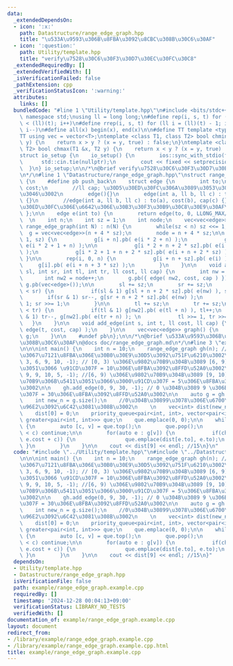 ```yaml
---
data:
  _extendedDependsOn:
  - icon: ':x:'
    path: Datastructure/range_edge_graph.hpp
    title: "\u533A\u9593\u306B\u8FBA\u3092\u8CBC\u308B\u30C6\u30AF"
  - icon: ':question:'
    path: Utility/template.hpp
    title: "verify\u7528\u30C6\u30F3\u30D7\u30EC\u30FC\u30C8"
  _extendedRequiredBy: []
  _extendedVerifiedWith: []
  _isVerificationFailed: false
  _pathExtension: cpp
  _verificationStatusIcon: ':warning:'
  attributes:
    links: []
  bundledCode: "#line 1 \"Utility/template.hpp\"\n#include <bits/stdc++.h>\nusing\
    \ namespace std;\nusing ll = long long;\n#define rep(i, s, t) for (ll i = s; i\
    \ < (ll)(t); i++)\n#define rrep(i, s, t) for (ll i = (ll)(t) - 1; i >= (ll)(s);\
    \ i--)\n#define all(x) begin(x), end(x)\n\n#define TT template <typename T>\n\
    TT using vec = vector<T>;\ntemplate <class T1, class T2> bool chmin(T1 &x, T2\
    \ y) {\n    return x > y ? (x = y, true) : false;\n}\ntemplate <class T1, class\
    \ T2> bool chmax(T1 &x, T2 y) {\n    return x < y ? (x = y, true) : false;\n}\n\
    struct io_setup {\n    io_setup() {\n        ios::sync_with_stdio(false);\n  \
    \      std::cin.tie(nullptr);\n        cout << fixed << setprecision(15);\n  \
    \  }\n} io_setup;\n\n/*\n@brief verify\u7528\u30C6\u30F3\u30D7\u30EC\u30FC\u30C8\
    \n*/\n#line 1 \"Datastructure/range_edge_graph.hpp\"\nstruct range_edge_graph\
    \ {\n    #define pb push_back\n    struct edge {\n        int to;\n        ll\
    \ cost;\n        //ll cap; \u30D5\u30ED\u30FC\u306A\u3089\u3053\u308C\u3082\u4F7F\
    \u3046\u3002\n        edge(){}\n        edge(int a, ll b, ll c) : to(a), cost(b)\
    \ {}\n        //edge(int a, ll b, ll c) : to(a), cost(b), cap(c) {}\n        //\u30D5\
    \u30ED\u30FC\u306E\u6642\u306E\u30B3\u30F3\u30B9\u30C8\u30E9\u30AF\u30BF\n   \
    \ };\n\n    edge e(int to) {\n        return edge(to, 0, LLONG_MAX/4);\n    }\n\
    \  \n    int n;\n    int sz = 1;\n    int node;\n    vec<vec<edge>> g;\n\n   \
    \ range_edge_graph(int N) : n(N) {\n        while(sz < n) sz <<= 1;\n\n      \
    \  g = vec<vec<edge>>(n + 4 * sz);\n        node = n + 4 * sz;\n\n        rep(i,\
    \ 1, sz) {\n            g[i + n].pb( e(i * 2 + n) );\n            g[i + n].pb(\
    \ e(i * 2 + 1 + n) );\n\n            g[i * 2 + n + 2 * sz].pb( e(i + n + 2 * sz)\
    \ );\n            g[i * 2 + 1 + n + 2 * sz].pb( e(i + n + 2 * sz) );\n       \
    \ }\n\n        rep(i, 0, n) {\n            g[i + n + sz].pb( e(i) );\n       \
    \     g[i].pb( e(i + n + 3 * sz) );\n        }\n    }\n\n    void add_edge(int\
    \ sl, int sr, int tl, int tr, ll cost, ll cap) {\n        int nw = node++;\n \
    \       int nw2 = node++;\n        g.pb({ edge( nw2, cost, cap ) });\n       \
    \ g.pb(vec<edge>());\n\n        sl += sz;\n        sr += sz;\n        while(sl\
    \ < sr) {\n            if(sl & 1) g[sl + n + 2 * sz].pb( e(nw) ), sl++;\n    \
    \        if(sr & 1) sr--, g[sr + n + 2 * sz].pb( e(nw) );\n            sl >>=\
    \ 1; sr >>= 1;\n        }\n\n        tl += sz;\n        tr += sz;\n        while(tl\
    \ < tr) {\n            if(tl & 1) g[nw2].pb( e(tl + n) ), tl++;\n            if(tr\
    \ & 1) tr--, g[nw2].pb( e(tr + n) ); \n            tl >>= 1, tr >>= 1;\n     \
    \   }\n    }\n\n    void add_edge(int s, int t, ll cost, ll cap) {\n        g[s].pb(\
    \ edge(t, cost, cap) );\n    }\n\n    vec<vec<edge>> graph() {\n        return\
    \ g;\n    }\n\n    #undef pb\n};\n\n/*\n@brief \u533A\u9593\u306B\u8FBA\u3092\u8CBC\
    \u308B\u30C6\u30AF\n@docs doc/range_edge_graph.md\n*/\n#line 3 \"example/range_edge_graph.example.cpp\"\
    \n\n\nint main() {\n    int n = 10;\n    range_edge_graph gh(n); //n\u9802\u70B9\
    \u3067\u7121\u8FBA\u306E\u30B0\u30E9\u30D5\u3092\u751F\u6210\u3002\n\n    gh.add_edge(0,\
    \ 3, 6, 9, 10, -1); // [0, 3) \u306E\u9802\u70B9\u304B\u3089 [6, 9) \u306B\u5411\
    \u3051\u3066 \u91CD\u307F = 10\u306E\u8FBA\u3092\u8FFD\u52A0\u3002\n\n    gh.add_edge(6,\
    \ 9, 9, 10, 5, -1); //[6, 9) \u306E\u9802\u70B9\u304B\u3089 [9, 10) \u306E\u9802\
    \u70B9\u306B\u5411\u3051\u3066\u3000\u91CD\u307F = 5\u306E\u8FBA\u3092\u8FFD\u52A0\
    \u3002\n\n    gh.add_edge(0, 9, 30, -1); // 0 \u304B\u3089 9 \u306B\u3000\u91CD\
    \u307F = 30\u306E\u8FBA\u3092\u8FFD\u52A0\u3002\n\n    auto g = gh.graph();\n\
    \    int new_n = g.size();\n    //0\u304B\u30899\u3078\u306E\u6700\u77ED\u8DDD\
    \u96E2\u3092\u6C42\u3081\u308B\u3002\n    \n    vec<int> dist(new_n, 100000);\n\
    \    dist[0] = 0;\n    priority_queue<pair<int, int>, vector<pair<int, int>>,\
    \ greater<pair<int, int>>> que;\n    que.emplace(0, 0);\n\n    while(!que.empty())\
    \ {\n        auto [c, v] = que.top();\n        que.pop();\n        if(dist[v]\
    \ < c) continue;\n\n        for(auto e : g[v]) {\n            if(chmin(dist[e.to],\
    \ e.cost + c)) {\n                que.emplace(dist[e.to], e.to);\n           \
    \ }\n        }\n    }\n\n    cout << dist[9] << endl; //15\n}\n"
  code: "#include \"../Utility/template.hpp\"\n#include \"../Datastructure/range_edge_graph.hpp\"\
    \n\n\nint main() {\n    int n = 10;\n    range_edge_graph gh(n); //n\u9802\u70B9\
    \u3067\u7121\u8FBA\u306E\u30B0\u30E9\u30D5\u3092\u751F\u6210\u3002\n\n    gh.add_edge(0,\
    \ 3, 6, 9, 10, -1); // [0, 3) \u306E\u9802\u70B9\u304B\u3089 [6, 9) \u306B\u5411\
    \u3051\u3066 \u91CD\u307F = 10\u306E\u8FBA\u3092\u8FFD\u52A0\u3002\n\n    gh.add_edge(6,\
    \ 9, 9, 10, 5, -1); //[6, 9) \u306E\u9802\u70B9\u304B\u3089 [9, 10) \u306E\u9802\
    \u70B9\u306B\u5411\u3051\u3066\u3000\u91CD\u307F = 5\u306E\u8FBA\u3092\u8FFD\u52A0\
    \u3002\n\n    gh.add_edge(0, 9, 30, -1); // 0 \u304B\u3089 9 \u306B\u3000\u91CD\
    \u307F = 30\u306E\u8FBA\u3092\u8FFD\u52A0\u3002\n\n    auto g = gh.graph();\n\
    \    int new_n = g.size();\n    //0\u304B\u30899\u3078\u306E\u6700\u77ED\u8DDD\
    \u96E2\u3092\u6C42\u3081\u308B\u3002\n    \n    vec<int> dist(new_n, 100000);\n\
    \    dist[0] = 0;\n    priority_queue<pair<int, int>, vector<pair<int, int>>,\
    \ greater<pair<int, int>>> que;\n    que.emplace(0, 0);\n\n    while(!que.empty())\
    \ {\n        auto [c, v] = que.top();\n        que.pop();\n        if(dist[v]\
    \ < c) continue;\n\n        for(auto e : g[v]) {\n            if(chmin(dist[e.to],\
    \ e.cost + c)) {\n                que.emplace(dist[e.to], e.to);\n           \
    \ }\n        }\n    }\n\n    cout << dist[9] << endl; //15\n}"
  dependsOn:
  - Utility/template.hpp
  - Datastructure/range_edge_graph.hpp
  isVerificationFile: false
  path: example/range_edge_graph.example.cpp
  requiredBy: []
  timestamp: '2024-12-28 00:04:13+09:00'
  verificationStatus: LIBRARY_NO_TESTS
  verifiedWith: []
documentation_of: example/range_edge_graph.example.cpp
layout: document
redirect_from:
- /library/example/range_edge_graph.example.cpp
- /library/example/range_edge_graph.example.cpp.html
title: example/range_edge_graph.example.cpp
---
```


